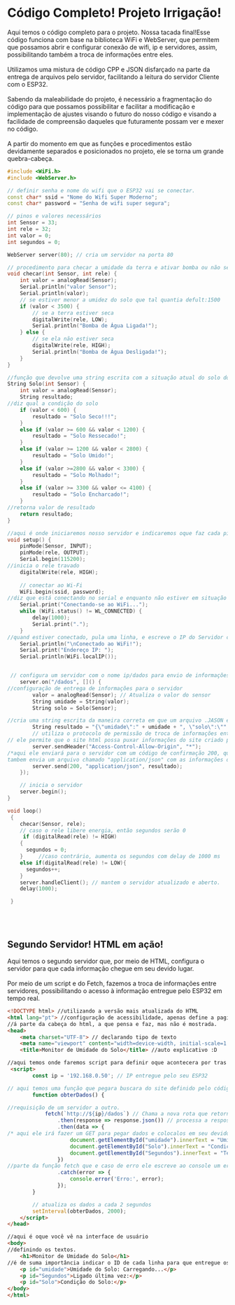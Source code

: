 # Código Completo! Projeto Irrigação!

Aqui temos o código completo para o projeto. Nossa tacada final!Esse código funciona com base na biblioteca WiFi e WebServer, que permitem que possamos abrir e configurar conexão de wifi, ip e servidores, assim, possibilitando também a troca de informações entre eles.<br>
<br>Utilizamos uma mistura de código CPP e JSON disfarçado na parte da entrega de arquivos pelo servidor, facilitando a leitura do servidor Cliente com o ESP32.<br>
<br>Sabendo da maleabilidade do projeto, é necessário a fragmentação do código para que possamos possibilitar e facilitar a modificação e implementação de ajustes visando o futuro do nosso código e visando a facilidade de compreensão daqueles que futuramente possam ver e mexer no código.<br>
<br>A partir do momento em que as funções e procedimentos estão devidamente separados e posicionados no projeto, ele se torna um grande quebra-cabeça.<br>


```cpp
#include <WiFi.h>
#include <WebServer.h>

// definir senha e nome do wifi que o ESP32 vai se conectar.
const char* ssid = "Nome do Wifi Super Moderno"; 
const char* password = "Senha de wifi super segura"; 

// pinos e valores necessários
int Sensor = 33;
int rele = 32;
int valor = 0;
int segundos = 0;

WebServer server(80); // cria um servidor na porta 80

// procedimento para checar a umidade da terra e ativar bomba ou não se necessário
void checar(int Sensor, int rele) {
    int valor = analogRead(Sensor);
    Serial.println("valor Sensor");
    Serial.println(valor);
    // se estiver menor a umidez do solo que tal quantia defult:1500
    if (valor < 3500) {
        // se a terra estiver seca
        digitalWrite(rele, LOW);
        Serial.println("Bomba de Água Ligada!");
    } else {
        // se ela não estiver seca
        digitalWrite(rele, HIGH);
        Serial.println("Bomba de Água Desligada!");
    }
}

//função que devolve uma string escrita com a situação atual do solo do sensor.
String Solo(int Sensor) {
    int valor = analogRead(Sensor);
    String resultado;
//diz qual a condição do solo
    if (valor < 600) {
        resultado = "Solo Seco!!!";
    } 
    else if (valor >= 600 && valor < 1200) {
        resultado = "Solo Ressecado!";
    } 
    else if (valor >= 1200 && valor < 2800) {
        resultado = "Solo Umido!";
    } 
    else if (valor >=2800 && valor < 3300) {
        resultado = "Solo Molhado!";
    } 
    else if (valor >= 3300 && valor <= 4100) {
        resultado = "Solo Encharcado!";
    }
//retorna valor de resultado
    return resultado;
}

//aqui é onde iniciaremos nosso servidor e indicaremos oque faz cada pino.
void setup() {
    pinMode(Sensor, INPUT);
    pinMode(rele, OUTPUT);
    Serial.begin(115200);
//inicia o rele travado
    digitalWrite(rele, HIGH);
    
    // conectar ao Wi-Fi
    WiFi.begin(ssid, password);
//diz que está conectando no serial e enquanto não estiver em situação de conectado, ele escreverá pontos até conectar.
    Serial.print("Conectando-se ao WiFi...");
    while (WiFi.status() != WL_CONNECTED) {
        delay(1000);
        Serial.print(".");
    }
//quand estiver conectado, pula uma linha, e escreve o IP do Servidor criado pelo ESP32 que será usado depois
    Serial.println("\nConectado ao WiFi!");
    Serial.print("Endereço IP: ");
    Serial.println(WiFi.localIP());


 // configura um servidor com o nome ip/dados para envio de informações.
    server.on("/dados", []() {
//configuração de entrega de informações para o servidor
        valor = analogRead(Sensor); // Atualiza o valor do sensor
        String umidade = String(valor);
        String solo = Solo(Sensor);

//cria uma string escrita da maneira correta em que um arquivo .JASON é escrito.
        String resultado = "{\"umidade\":" + umidade + ", \"solo\":\"" + solo + "\", \"segundos\":" + String(segundos) + "}";
        // utiliza o protocolo de permissão de troca de informações entre site chamado  Cross-Origin Resource Sharing (CORS)
// ele permite que o site html possa puxar informações do site criado pelo esp, Como foi colocado um "*" no parametro, ele permitira que qualquer um possa puxar as informações do ESP32.
        server.sendHeader("Access-Control-Allow-Origin", "*");
/*aqui ele enviará para o servidor com um código de confirmação 200, que para o HTML significa OK. Caso de erro de retorno do sinal ele retornara um 404, oque não é um ok.
tambem envia um arquivo chamado "application/json" com as informações de resultado para o servidor, tal arquivo será no futuro puxado pelo HTML.    */
        server.send(200, "application/json", resultado);
    });

    // inicia o servidor
    server.begin();
}

void loop() 
 {
    checar(Sensor, rele);
    // caso o rele libere energia, então segundos serão 0
     if (digitalRead(rele) != HIGH)
    {
      segundos = 0;
    }     //caso contrário, aumenta os segundos com delay de 1000 ms
    else if(digitalRead(rele) != LOW){
      segundos++;
    }
    server.handleClient(); // mantem o servidor atualizado e aberto.
    delay(1000);

 }
```
<br><br>
## Segundo Servidor! HTML em ação!
Aqui temos o segundo servidor que, por meio de HTML, configura o servidor para que cada informação chegue em seu devido lugar.<br>
<br>Por meio de um script e do Fetch, fazemos a troca de informações entre servidores, possibilitando o acesso à informação entregue pelo ESP32 em tempo real.<br>


```html
<!DOCTYPE html> //utilizando a versão mais atualizada do HTML
<html lang="pt"> //configuração de acessibilidade, apenas define a pagina como PT
//á parte da cabeça do html, a que pensa e faz, mas não é mostrada.
<head>
    <meta charset="UTF-8"> // declarando tipo de texto
    <meta name="viewport" content="width=device-width, initial-scale=1.0">  // conf do texto do site.
    <title>Monitor de Umidade do Solo</title> //auto explicativo :D

//aqui temos onde faremos script para definir oque acontecera por tras da interface do site.
 <script>
        const ip = '192.168.0.50'; // IP entregue pelo seu ESP32

// aqui temos uma função que pegara buscara do site definido pelo código informações de id especificas para poder entregar em lugares especificos tambem.
        function obterDados() {

//requisição de um servidor a outro.
            fetch(`http://${ip}/dados`) // Chama a nova rota que retorna todos os dados
                .then(response => response.json()) // processa a resposta como JSON que é o arquivo entregue pelo ESP32.
                .then(data => {
/* aqui ele irá fazer um GET para pegar dados e colocalos em seu devido lugar, no caso fazer um GET no arquivo JSON da Umidade, Solo e segundos e entregalos em seus devidos lugares por id */
                    document.getElementById("umidade").innerText = "Umidade do Solo: " + data.umidade;
                    document.getElementById("Solo").innerText = "Condição atual do Solo: " + data.solo;
                    document.getElementById("Segundos").innerText = "Tempo desde a última vez ligada a bomba: " + data.segundos + " Segundos.";
                })
//parte da função fetch que e caso de erro ele escreve ao console um erro.
                .catch(error => {
                    console.error('Erro:', error);
                });
        }

        // atualiza os dados a cada 2 segundos
        setInterval(obterDados, 2000);
    </script>
</head>

//aqui é oque você vê na interface de usuário
<body>
//definindo os textos.
    <h1>Monitor de Umidade do Solo</h1>
//é de suma importância indicar o ID de cada linha para que entregue os dados em seus devidos lugares.
    <p id="umidade">Umidade do Solo: Carregando...</p>
    <p id="Segundos">Ligado última vez:</p>
    <p id="Solo">Condição do Solo:</p>
</body>
</html>
```
